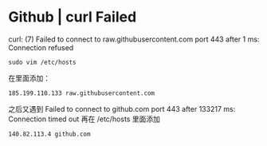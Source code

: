 # Github | curl Failed
curl: (7) Failed to connect to raw.githubusercontent.com port 443 after 1 ms: Connection refused
```shell
sudo vim /etc/hosts
```
在里面添加：
```
185.199.110.133 raw.githubusercontent.com
```
之后又遇到
Failed to connect to github.com port 443 after 133217 ms: Connection timed out
再在 /etc/hosts 里面添加
```
140.82.113.4 github.com
```


